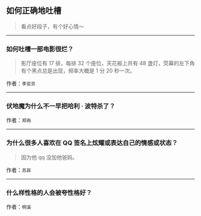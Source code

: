 ## 如何正确地吐槽

> 看点好段子，有个好心情～


 
---

### 如何吐槽一部电影很烂？

> 影厅座位有 17 排，每排 32 个座位，天花板上共有 48 盏灯，荧幕的左下角有个黑点总是出现，频率大概是 1 分 20 秒一次。


作者：`李亚京`

---

### 伏地魔为什么不一早把哈利 · 波特杀了？

> 


作者：`郑冉`

---

### 为什么很多人喜欢在 QQ 签名上炫耀或表达自己的情感或状态？

> 因为他 qq 没加他爸妈。


作者：`苏菲`

---

### 什么样性格的人会被夸性格好？

> 


作者：`明溪`